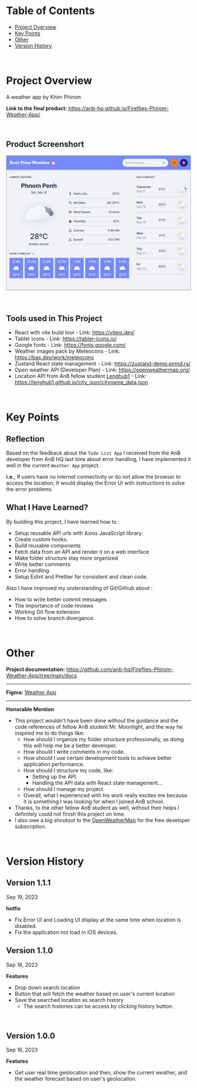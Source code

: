 <h1>Table of Contents</h1>

- [Project Overview](#project_overview)
- [Key Points](#key)
- [Other](#other)
- [Version History](#ver_history)


<br>

<h1 id="project_overview">Project Overview</h1>

A weather app by Khim Phirom

**Link to the final product:** https://anb-hq.github.io/Fireflies-Phirom-Weather-App/

<br>

## Product Screenshort

![Alt text](product-screenshot.jpg)

<br>

## Tools used in This Project

- React with vite build tool - Link: https://vitejs.dev/
- Tabler icons - Link: https://tabler-icons.io/
- Google fonts - Link: https://fonts.google.com/
- Weather images pack by Meteocons - Link: https://bas.dev/work/meteocons
- Zustand React state management - Link: https://zustand-demo.pmnd.rs/
- Open weather API (Developer Plan) - Link: https://openweathermap.org/
- Location API from AnB fellow student [Lenghub1](https://github.com/Lenghub1) - Link: https://lenghub1.github.io/city_json/cityname_data.json

<br>

<h1 id="key">Key Points</h1>

## Reflection
Based on the feedback about the `Todo List App` I received from the AnB developer from AnB HQ last time about error handling, I have implemented it well in the current `Weather App` project.

**i.e.**, If users have no internet connectivity or do not allow the browser to access the location, It would display the Error UI with instructions to solve the error problems.

## What I Have Learned?

By building this project, I have learned how to :
- Setup reusable API urls with Axios JavaScript library.
- Create custom hooks.
- Build reusable components
- Fetch data from an API and render it on a web interface
- Make folder structure stay more organized
- Write better comments
- Error handling
- Setup Eslint and Prettier for consistent and clean code.

Also I have improved my understanding of Git/Github about :
- How to write better commit messages
- The importance of code reviews
- Working Git flow extension
- How to solve branch divergance.

<br>

<h1 id="other">Other</h1>

**Project documentation:** https://github.com/anb-hq/Fireflies-Phirom-Weather-App/tree/main/docs

---

**Figma:** [Weather App](https://www.figma.com/file/EZpdwdXUrv1SxyFKCq74oe/WEATHER-APP?type=design&node-id=0%3A1&mode=design&t=tIcCuCtCGCqmY1JD-1)

---

**Honorable Mention**

- This project wouldn't have been done without the guidance and the code references of fellow AnB student Mr. Moonlight, and the way he inspired me to do things like:
  - How should I organize my folder structure professionally, as doing this will help me be a better developer.
  - How should I write comments in my code.
  - How should I use certain development tools to achieve better application performance.
  - How should I structure my code, like:
    - Setting up the API.
    - Handling the API data with React state management...
  - How should I manage my project.
  - Overall, what I experienced with his work really excites me because it is something I was looking for when I joined AnB school.
- Thanks, to the other fellow AnB student as well, without their helps I definitely could not finish this project on time.
- I also owe a big shoutout to the [OpenWeatherMap](https://openweathermap.org/) for the free developer subscription.

<br>

<h1 id="ver_history">Version History</h1>

## Version 1.1.1

Sep 19, 2023

**hotfix**

- Fix Error UI and Loading UI display at the same time when location is disabled.
- Fix the application not load in IOS devices. 

## Version 1.1.0

Sep 18, 2023

**Features**

- Drop down search location
- Button that will fetch the weather based on user's current location
- Save the searched location as search history
  - The search histories can be access by clicking history button.

<br>

## Version 1.0.0

Sep 16, 2023

**Features**

- Get user real time geolocation and then, show the current weather, and the weather forecast based on user's geolocation.

